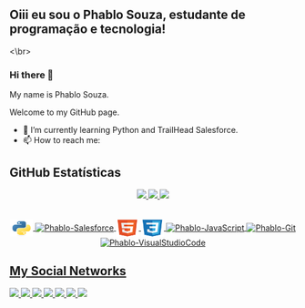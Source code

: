 ## Oiii eu sou o Phablo Souza, estudante de programação e tecnologia!
<\br>
### Hi there 👋

My name is Phablo Souza.

Welcome to my GitHub page.
<br>

- 🌱 I’m currently learning Python and TrailHead Salesforce.
- 📫 How to reach me:


## **GitHub Estatísticas**
<div align="center">
  <a href="https://github.com/PhabloSouza">
  <img height="180em" src="https://github-readme-stats.vercel.app/api?username=PhabloSouza&show_icons=true&theme=dark&include_all_commits=true&count_private=true"/>
  <img height="180em" src="https://github-readme-stats.vercel.app/api/top-langs/?username=PhabloSouza&layout=compact&langs_count=7&theme=dark"/>
  <img height="180em" src="https://github-readme-streak-stats.herokuapp.com/?user=PhabloSouza&theme=dark" />
</div>
 <br/>
  
 <div align="center" style="display: inline_block"><br>
  <img align="center" alt="Phablo-Python" height="30" width="40" src="https://raw.githubusercontent.com/devicons/devicon/master/icons/python/python-original.svg">
  <img align="center" alt="Phablo-Salesforce" height="30" width="40" src="https://cdn.jsdelivr.net/gh/devicons/devicon/icons/salesforce/salesforce-original.svg">
  <img align="center" alt="Phablo-HTML" height="30" width="40" src="https://raw.githubusercontent.com/devicons/devicon/master/icons/html5/html5-original.svg">
  <img align="center" alt="Phablo-CSS" height="30" width="40" src="https://raw.githubusercontent.com/devicons/devicon/master/icons/css3/css3-original.svg">
  <img align="center" alt="Phablo-JavaScript" height="30" width="40" src="https://cdn.jsdelivr.net/gh/devicons/devicon/icons/javascript/javascript-original.svg">
  <img align="center" alt="Phablo-Git" height="30" width="40" src="https://cdn.jsdelivr.net/gh/devicons/devicon/icons/git/git-original-wordmark.svg">
  <img align="center" alt="Phablo-VisualStudioCode" height="30" width="40" src="https://cdn.jsdelivr.net/gh/devicons/devicon/icons/vscode/vscode-original.svg">

<br>
   
 </div>
 
 ##
 
 ## **My Social Networks**

<p align="left">
 <a href="phablogm@gmail.com" alt="Gmail" target="_blank">
 <img src="https://img.shields.io/badge/-Gmail-FF0000?style=for-the-badge&logo=gmail&logoColor=white">
 </a> 

 <a href="https://www.linkedin.com/in/phablosouza/" alt="Linkedin" target="blank">
 <img src="https://img.shields.io/badge/LinkedIn-0077B5?style=for-the-badge&logo=linkedin&logoColor=white">
 </a> 
  
 <a href="https://wa.me/qr/ASBREK2YYW5EM1" alt="WhatsApp" target="_blank">
 <img src="https://img.shields.io/badge/WhatsApp-25D366?style=for-the-badge&logo=whatsapp&logoColor=white">
 </a>

 <a href="https://www.facebook.com/phablosouza/" alt="Facebook" target="blank">
 <img src="https://img.shields.io/badge/Facebook-1877F2?style=for-the-badge&logo=facebook&logoColor=white">
 </a>

 <a href="https://www.instagram.com/phablito_/" alt="Instagram" target="blank">
 <img src="https://img.shields.io/badge/Instagram-E4405F?style=for-the-badge&logo=instagram&logoColor=white">
 </a>
 
 <a href="https://www.twitch.tv/phablosouza" target="_blank">
 <img src="https://img.shields.io/badge/Twitch-9146FF?style=for-the-badge&logo=twitch&logoColor=white" target="_blank">
 </a>
 
 <a href="https://discord.gg/" target="_blank">
 <img src="https://img.shields.io/badge/Discord-7289DA?style=for-the-badge&logo=discord&logoColor=white" target="_blank">
 </a> 
  </p>

<br>

</div>
